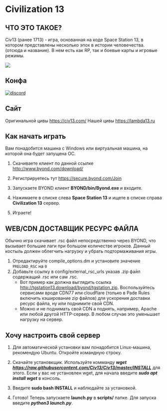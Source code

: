 # Civilization 13
<!--
[![Build Status](https://travis-ci.com/Civ13/Civ13.svg?branch=master)](https://travis-ci.com/Civ13/Civ13)
![GitHub code size in bytes](https://img.shields.io/github/languages/code-size/civ13/civ13.svg?style=flat)
![GitHub repo size](https://img.shields.io/github/repo-size/civ13/civ13.svg?style=flat)
-->
## ЧТО ЭТО ТАКОЕ?

Civ13 (ранее 1713) - игра, основанная на коде Space Station 13, в котором представлены несколько эпох в истории человечества. (отсюда и название). В нем есть как RP, так и боевые карты и игровые режимы.

<kbd>
 <img src="https://i.imgur.com/napac0L.png">
</kbd>


## Конфа
[![discord](https://discord.com/api/guilds/896037329888764004/widget.png)](https://vk.cc/cpakPw)


## Сайт
Оригинальной цивы https://civ13.com/
Нашей цивы https://lambda13.ru

## Как начать играть
Вам понадобится машина с Windows или виртуальная машина, на которой она будет запущена ОС.

1. Скачиваете клиент по данной ссылке http://www.byond.com/download/

2. Регистрируетесь тут https://secure.byond.com/Join

3. Запускаете BYOND клиент **BYOND/bin/Byond.exe** и входите.

4. Нажимаете в списке слева **Space Station 13** и ищете в списке справа **Civilization 13** сервер.

5. Играете!

## WEB/CDN ДОСТАВЩИК РЕСУРС ФАЙЛА

Обычно игра скачивает .rsc файл непосредственно через BYOND, что вызывает большие лаги при большом количестве игроков.
Данный костыль должен облегчить нагрузку и убрать подтормаживания игры.

1. Отредактируйте compile_options.dm и установите значение `PRELOAD_RSC` на `0`
1. Добавьте ссылку в config/external_rsc_urls указав .zip файл содержащий .rsc или сам .rsc.
    * Вот пример как должна выглядить ссылка http://tgstation13.download/byond/tgstation.zip. Воспользуйтесь сервисами вроде CDN77 или cloudflare (только в Pade Rules включить кэширование zip файлов) для ускорения доставки ресурс файла, ну или поднимите свой CDN.
	* Можно и не поднимать свой CDN а поднять, например, Apache или любой другой HTTP-сервер. В любом случае это уменьшает нагрузку на сервер.

## Хочу настроить свой сервер
1. Для автоматической установки вам понадобится Linux-машина, рекомендую Ubuntu. Откройте командную строку.
 
2. Скачайте установкщик. Используйте комманду ***wget https://raw.githubusercontent.com/Civ13/Civ13/master/INSTALL*** для этого. Если у вас не установлен wget, для начала введите ***sudo apt install wget*** в консоль.

3. Введите **sudo bash INSTALL** и наблюдайте за установкой.

4. Готово! Теперь запускаете **launch.py** в **scripts/** папке. Для запуска введите ***python3 launch.py***.
